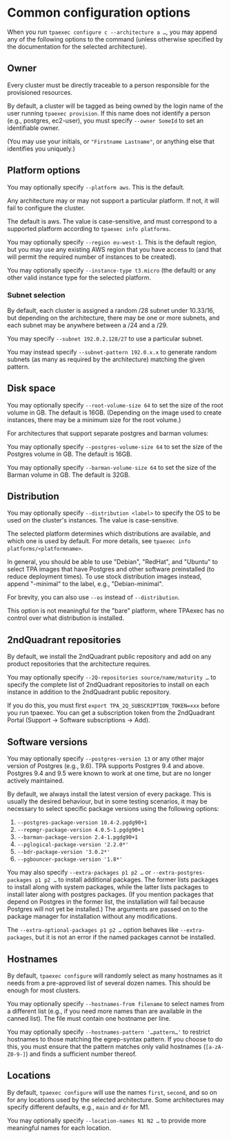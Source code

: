 # Common configuration options

When you run ``tpaexec configure c --architecture a …``, you may append
any of the following options to the command (unless otherwise specified
by the documentation for the selected architecture).

## Owner

Every cluster must be directly traceable to a person responsible for the
provisioned resources.

By default, a cluster will be tagged as being owned by the login name of
the user running ``tpaexec provision``. If this name does not identify a
person (e.g., postgres, ec2-user), you must specify ``--owner SomeId``
to set an identifiable owner.

(You may use your initials, or ``"Firstname Lastname"``, or anything
else that identifies you uniquely.)

## Platform options

You may optionally specify ``--platform aws``. This is the default.

Any architecture may or may not support a particular platform. If not,
it will fail to configure the cluster.

The default is aws. The value is case-sensitive, and must correspond to
a supported platform according to ``tpaexec info platforms``.

You may optionally specify ``--region eu-west-1``. This is the default
region, but you may use any existing AWS region that you have access to
(and that will permit the required number of instances to be created).

You may optionally specify ``--instance-type t3.micro`` (the default) or
any other valid instance type for the selected platform.

### Subnet selection

By default, each cluster is assigned a random /28 subnet under 10.33/16,
but depending on the architecture, there may be one or more subnets, and
each subnet may be anywhere between a /24 and a /29.

You may specify ``--subnet 192.0.2.128/27`` to use a particular subnet.

You may instead specify ``--subnet-pattern 192.0.x.x`` to generate
random subnets (as many as required by the architecture) matching the
given pattern.

## Disk space

You may optionally specify ``--root-volume-size 64`` to set the size of
the root volume in GB. The default is 16GB. (Depending on the image used
to create instances, there may be a minimum size for the root volume.)

For architectures that support separate postgres and barman volumes:

You may optionally specify ``--postgres-volume-size 64`` to set the size
of the Postgres volume in GB. The default is 16GB.

You may optionally specify ``--barman-volume-size 64`` to set the size
of the Barman volume in GB. The default is 32GB.

## Distribution

You may optionally specify ``--distribution <label>`` to specify the OS
to be used on the cluster's instances. The value is case-sensitive.

The selected platform determines which distributions are available, and
which one is used by default. For more details, see
``tpaexec info platforms/<platformname>``.

In general, you should be able to use "Debian", "RedHat", and "Ubuntu"
to select TPA images that have Postgres and other software preinstalled
(to reduce deployment times). To use stock distribution images instead,
append "-minimal" to the label, e.g., "Debian-minimal".

For brevity, you can also use ``--os`` instead of ``--distribution``.

This option is not meaningful for the "bare" platform, where TPAexec has
no control over what distribution is installed.

## 2ndQuadrant repositories

By default, we install the 2ndQuadrant public repository and add on any
product repositories that the architecture requires.

You may optionally specify ``--2Q-repositories source/name/maturity …``
to specify the complete list of 2ndQuadrant repositories to install on
each instance in addition to the 2ndQuadrant public repository.

If you do this, you must first ``export TPA_2Q_SUBSCRIPTION_TOKEN=xxx``
before you run tpaexec. You can get a subscription token from the
2ndQuadrant Portal (Support → Software subscriptions → Add).

## Software versions

You may optionally specify ``--postgres-version 13`` or
any other major version of Postgres (e.g., 9.6). TPA supports Postgres
9.4 and above. Postgres 9.4 and 9.5 were known to work at one time, but
are no longer actively maintained.

By default, we always install the latest version of every package. This
is usually the desired behaviour, but in some testing scenarios, it may
be necessary to select specific package versions using the following
options:

1. ``--postgres-package-version 10.4-2.pgdg90+1``
2. ``--repmgr-package-version 4.0.5-1.pgdg90+1``
3. ``--barman-package-version 2.4-1.pgdg90+1``
4. ``--pglogical-package-version '2.2.0*'``
5. ``--bdr-package-version '3.0.2*'``
5. ``--pgbouncer-package-version '1.8*'``

You may also specify ``--extra-packages p1 p2 …`` or
``--extra-postgres-packages p1 p2 …`` to install additional packages.
The former lists packages to install along with system packages, while
the latter lists packages to install later along with postgres packages.
(If you mention packages that depend on Postgres in the former list, the
installation will fail because Postgres will not yet be installed.) The
arguments are passed on to the package manager for installation without
any modifications.

The ``--extra-optional-packages p1 p2 …`` option behaves like
``--extra-packages``, but it is not an error if the named packages
cannot be installed.

## Hostnames

By default, ``tpaexec configure`` will randomly select as many hostnames
as it needs from a pre-approved list of several dozen names. This should
be enough for most clusters.

You may optionally specify ``--hostnames-from filename`` to select names
from a different list (e.g., if you need more names than are available
in the canned list). The file must contain one hostname per line.

You may optionally specify ``--hostnames-pattern '…pattern…'`` to
restrict hostnames to those matching the egrep-syntax pattern. If you
choose to do this, you must ensure that the pattern matches only valid
hostnames (``[a-zA-Z0-9-]``) and finds a sufficient number thereof.

## Locations

By default, ``tpaexec configure`` will use the names ``first``,
``second``, and so on for any locations used by the selected
architecture. Some architectures may specify different defaults, e.g.,
``main`` and ``dr`` for M1.

You may optionally specify ``--location-names N1 N2 …`` to provide more
meaningful names for each location.
